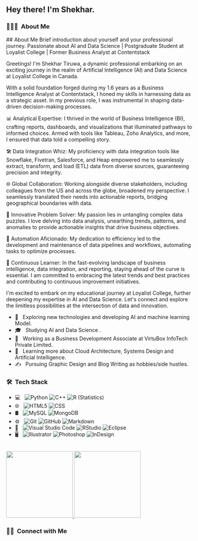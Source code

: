 
<h2> Hey there! I'm Shekhar.</h2>

<h3> 👨🏻‍💻 &nbsp;About Me </h3>
## About Me
Brief introduction about yourself and your professional journey.
Passionate about AI and Data Science | Postgraduate Student at Loyalist College | Former Business Analyst at Contentstack

Greetings! I'm Shekhar Tiruwa, a dynamic professional embarking on an exciting journey in the realm of Artificial Intelligence (AI) and Data Science at Loyalist College in Canada.

With a solid foundation forged during my 1.6 years as a Business Intelligence Analyst at Contentstack, I honed my skills in harnessing data as a strategic asset. In my previous role, I was instrumental in shaping data-driven decision-making processes.

📊 Analytical Expertise: I thrived in the world of Business Intelligence (BI), crafting reports, dashboards, and visualizations that illuminated pathways to informed choices. Armed with tools like Tableau, Zoho Analytics, and more, I ensured that data told a compelling story.

🛠️ Data Integration Whiz: My proficiency with data integration tools like Snowflake, Fivetran, Salesforce, and Heap empowered me to seamlessly extract, transform, and load (ETL) data from diverse sources, guaranteeing precision and integrity.

🌐 Global Collaboration: Working alongside diverse stakeholders, including colleagues from the US and across the globe, broadened my perspective. I seamlessly translated their needs into actionable reports, bridging geographical boundaries with data.

🚀 Innovative Problem Solver: My passion lies in untangling complex data puzzles. I love delving into data analysis, unearthing trends, patterns, and anomalies to provide actionable insights that drive business objectives.

🔧 Automation Aficionado: My dedication to efficiency led to the development and maintenance of data pipelines and workflows, automating tasks to optimize processes.

🌱 Continuous Learner: In the fast-evolving landscape of business intelligence, data integration, and reporting, staying ahead of the curve is essential. I am committed to embracing the latest trends and best practices and contributing to continuous improvement initiatives.

I'm excited to embark on my educational journey at Loyalist College, further deepening my expertise in AI and Data Science. Let's connect and explore the limitless possibilities at the intersection of data and innovation.

- 🤔 &nbsp; Exploring new technologies and developing AI and machine learning Model.
- 🎓 &nbsp; Studying AI and Data Science .
- 💼 &nbsp; Working as a Business Development Associate at VirtuBox InfoTech Private Limited.
- 🌱 &nbsp; Learning more about Cloud Architecture, Systems Design and Artificial Intelligence.
- ✍️ &nbsp; Pursuing Graphic Design and Blog Writing as hobbies/side hustles.

<h3> 🛠 &nbsp;Tech Stack</h3>

- 💻 &nbsp;
  ![Python](https://img.shields.io/badge/-Python-333333?style=flat&logo=python)
  ![C++](https://img.shields.io/badge/-C++-333333?style=flat&logo=C%2B%2B&logoColor=00599C)
  ![R (Statistics)](https://img.shields.io/badge/-R-333333?style=flat&logo=R&logoColor=276DC3)
- 🌐 &nbsp;
  ![HTML5](https://img.shields.io/badge/-HTML5-333333?style=flat&logo=HTML5)
  ![CSS](https://img.shields.io/badge/-CSS-333333?style=flat&logo=CSS3&logoColor=1572B6)
- 🛢 &nbsp;
  ![MySQL](https://img.shields.io/badge/-MySQL-333333?style=flat&logo=mysql)
  ![MongoDB](https://img.shields.io/badge/-MongoDB-333333?style=flat&logo=mongodb)
- ⚙️ &nbsp;
  ![Git](https://img.shields.io/badge/-Git-333333?style=flat&logo=git)
  ![GitHub](https://img.shields.io/badge/-GitHub-333333?style=flat&logo=github)
  ![Markdown](https://img.shields.io/badge/-Markdown-333333?style=flat&logo=markdown)
- 🔧 &nbsp;
  ![Visual Studio Code](https://img.shields.io/badge/-Visual%20Studio%20Code-333333?style=flat&logo=visual-studio-code&logoColor=007ACC)
  ![RStudio](https://img.shields.io/badge/-RStudio-333333?style=flat&logo=rstudio)
  ![Eclipse](https://img.shields.io/badge/-Eclipse-333333?style=flat&logo=eclipse-ide&logoColor=2C2255)
- 🖥 &nbsp;
  ![Illustrator](https://img.shields.io/badge/-Illustrator-333333?style=flat&logo=adobe-illustrator)
  ![Photoshop](https://img.shields.io/badge/-Photoshop-333333?style=flat&logo=adobe-photoshop)
  ![InDesign](https://img.shields.io/badge/-InDesign-333333?style=flat&logo=adobe-indesign)

<br/>

<a href="https://github.com/AVS1508">
  <img height="180em" src="https://github-readme-stats.vercel.app/api?username=Shekhar-Kaviraj-Tiruwa-1&theme=buefy&show_icons=true" />
  <img height="180em" src="https://github-readme-stats.vercel.app/api/top-langs/?username=Shekhar-Kaviraj-Tiruwa-1&theme=buefy&layout=compact" />
</a>

<br/>

<h3> 🤝🏻 &nbsp;Connect with Me </h3>



